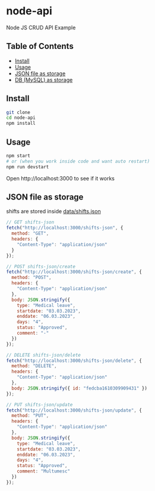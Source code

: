 # node-api

Node JS CRUD API Example

## Table of Contents

<!-- START doctoc generated TOC please keep comment here to allow auto update -->
<!-- DON'T EDIT THIS SECTION, INSTEAD RE-RUN doctoc TO UPDATE -->

- [Install](#install)
- [Usage](#usage)
- [JSON file as storage](#json-file-as-storage)
- [DB (MySQL) as storage](#db-mysql-as-storage)

<!-- In case of issues regarding the port, please use:
npx kill-port <portnumber>                          -->

## Install

```sh
git clone
cd node-api
npm install
```

## Usage

```sh
npm start
# or (when you work inside code and want auto restart)
npm run devstart
```

Open http://localhost:3000 to see if it works

## JSON file as storage

shifts are stored inside [data/shifts.json](data/shifts.json)

```js
// GET shifts-json
fetch("http://localhost:3000/shifts-json", {
  method: "GET",
  headers: {
    "Content-Type": "application/json"
  }
});

// POST shifts-json/create
fetch("http://localhost:3000/shifts-json/create", {
  method: "POST",
  headers: {
    "Content-Type": "application/json"
  },
  body: JSON.stringify({
    type: "Medical leave",
    startdate: "03.03.2023",
    enddate: "06.03.2023",
    days: "4",
    status: "Approved",
    comment: "-"
  })
});

// DELETE shifts-json/delete
fetch("http://localhost:3000/shifts-json/delete", {
  method: "DELETE",
  headers: {
    "Content-Type": "application/json"
  },
  body: JSON.stringify({ id: "fedcba1610309909431" })
});

// PUT shifts-json/update
fetch("http://localhost:3000/shifts-json/update", {
  method: "PUT",
  headers: {
    "Content-Type": "application/json"
  },
  body: JSON.stringify({
    type: "Medical leave",
    startdate: "03.03.2023",
    enddate: "06.03.2023",
    days: "4",
    status: "Approved",
    comment: "Multumesc"
  })
});
```
